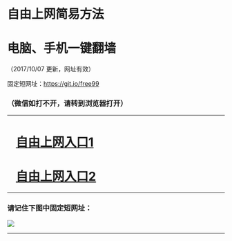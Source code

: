 ﻿# 自由上网简易方法

# 电脑、手机一键翻墙

（2017/10/07 更新，网址有效）

固定短网址：https://git.io/free99

### （微信如打不开，请转到浏览器打开）


***





# &nbsp;&nbsp; <a href="http://ft323826955.fwq-tz-1001.info/fwqtz01.html?t=100700120377 " target="_blank">自由上网入口1</a>
# &nbsp;&nbsp; <a href="http://ft2436830106.fwq-tz-1002.info/fwqtz02.html?t=1007001752 " target="_blank">自由上网入口2</a>
***

### 请记住下图中固定短网址：

<img src="https://s3-us-west-2.amazonaws.com/fwq-1001/yjfq-20170905okok.png" /> 


***


